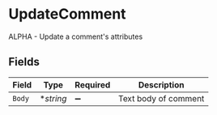 # UpdateComment

ALPHA - Update a comment's attributes


## Fields

| Field                | Type                 | Required             | Description          |
| -------------------- | -------------------- | -------------------- | -------------------- |
| `Body`               | **string*            | :heavy_minus_sign:   | Text body of comment |
